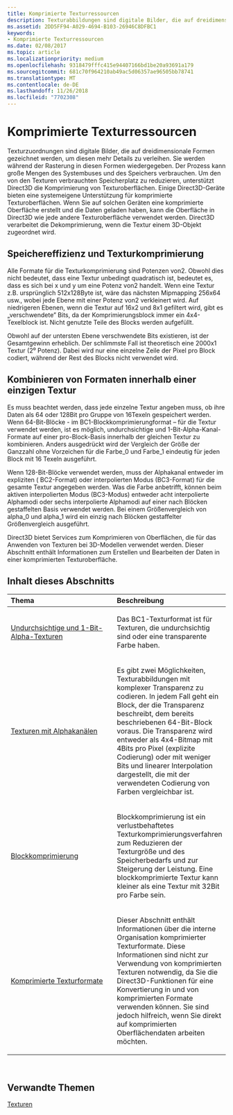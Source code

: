 ```yaml
---
title: Komprimierte Texturressourcen
description: Texturabbildungen sind digitale Bilder, die auf dreidimensionale Formen gezeichnete werden, um diesen mehr Details zu verleihen.
ms.assetid: 2DD5FF94-A029-4694-B103-26946C8DFBC1
keywords:
- Komprimierte Texturressourcen
ms.date: 02/08/2017
ms.topic: article
ms.localizationpriority: medium
ms.openlocfilehash: 9318479fffc415e94407166bd1be20a93691a179
ms.sourcegitcommit: 681c70f964210ab49ac5d06357ae96505bb78741
ms.translationtype: MT
ms.contentlocale: de-DE
ms.lasthandoff: 11/26/2018
ms.locfileid: "7702308"
---
```

# <a name="compressed-texture-resources"></a>Komprimierte Texturressourcen


Texturzuordnungen sind digitale Bilder, die auf dreidimensionale Formen gezeichnet werden, um diesen mehr Details zu verleihen. Sie werden während der Rasterung in diesen Formen wiedergegeben. Der Prozess kann große Mengen des Systembuses und des Speichers verbrauchen. Um den von den Texturen verbrauchten Speicherplatz zu reduzieren, unterstützt Direct3D die Komprimierung von Texturoberflächen. Einige Direct3D-Geräte bieten eine systemeigene Unterstützung für komprimierte Texturoberflächen. Wenn Sie auf solchen Geräten eine komprimierte Oberfläche erstellt und die Daten geladen haben, kann die Oberfläche in Direct3D wie jede andere Texturoberfläche verwendet werden. Direct3D verarbeitet die Dekomprimierung, wenn die Textur einem 3D-Objekt zugeordnet wird.

## <a name="span-idstorage-efficiency-and-texture-compressionspanspan-idstorage-efficiency-and-texture-compressionspanspan-idstorage-efficiency-and-texture-compressionspanstorage-efficiency-and-texture-compression"></a><span id="Storage-Efficiency-and-Texture-Compression"></span><span id="storage-efficiency-and-texture-compression"></span><span id="STORAGE-EFFICIENCY-AND-TEXTURE-COMPRESSION"></span>Speichereffizienz und Texturkomprimierung


Alle Formate für die Texturkomprimierung sind Potenzen von2. Obwohl dies nicht bedeutet, dass eine Textur unbedingt quadratisch ist, bedeutet es, dass es sich bei x und y um eine Potenz von2 handelt. Wenn eine Textur z.B. ursprünglich 512x128Byte ist, wäre das nächsten Mipmapping 256x64 usw., wobei jede Ebene mit einer Potenz von2 verkleinert wird. Auf niedrigeren Ebenen, wenn die Textur auf 16x2 und 8x1 gefiltert wird, gibt es „verschwendete” Bits, da der Komprimierungsblock immer ein 4x4-Texelblock ist. Nicht genutzte Teile des Blocks werden aufgefüllt.

Obwohl auf der untersten Ebene verschwendete Bits existieren, ist der Gesamtgewinn erheblich. Der schlimmste Fall ist theoretisch eine 2000x1 Textur (2⁰ Potenz). Dabei wird nur eine einzelne Zeile der Pixel pro Block codiert, während der Rest des Blocks nicht verwendet wird.

## <a name="span-idmixing-formats-within-a-single-texturespanspan-idmixing-formats-within-a-single-texturespanspan-idmixing-formats-within-a-single-texturespanmixing-formats-within-a-single-texture"></a><span id="Mixing-Formats-Within-a-Single-Texture"></span><span id="mixing-formats-within-a-single-texture"></span><span id="MIXING-FORMATS-WITHIN-A-SINGLE-TEXTURE"></span>Kombinieren von Formaten innerhalb einer einzigen Textur


Es muss beachtet werden, dass jede einzelne Textur angeben muss, ob ihre Daten als 64 oder 128Bit pro Gruppe von 16Texeln gespeichert werden. Wenn 64-Bit-Blöcke - im BC1-Blockkomprimierungformat – für die Textur verwendet werden, ist es möglich, undurchsichtige und 1-Bit-Alpha-Kanal-Formate auf einer pro-Block-Basis innerhalb der gleichen Textur zu kombinieren. Anders ausgedrückt wird der Vergleich der Größe der Ganzzahl ohne Vorzeichen für die Farbe\_0 und Farbe\_1 eindeutig für jeden Block mit 16 Texeln ausgeführt.

Wenn 128-Bit-Blöcke verwendet werden, muss der Alphakanal entweder im expliziten ( BC2-Format) oder interpolierten Modus (BC3-Format) für die gesamte Textur angegeben werden. Was die Farbe anbetrifft, können beim aktiven interpolierten Modus (BC3-Modus) entweder acht interpolierte Alphamodi oder sechs interpolierte Alphamodi auf einer nach Blöcken gestaffelten Basis verwendet werden. Bei einem Größenvergleich von alpha\_0 und alpha\_1 wird ein einzig nach Blöcken gestaffelter Größenvergleich ausgeführt.

Direct3D bietet Services zum Komprimieren von Oberflächen, die für das Anwenden von Texturen bei 3D-Modellen verwendet werden. Dieser Abschnitt enthält Informationen zum Erstellen und Bearbeiten der Daten in einer komprimierten Texturoberfläche.

## <a name="span-idin-this-sectionspanin-this-section"></a><span id="in-this-section"></span>Inhalt dieses Abschnitts


<table>
<colgroup>
<col width="50%" />
<col width="50%" />
</colgroup>
<thead>
<tr class="header">
<th align="left">Thema</th>
<th align="left">Beschreibung</th>
</tr>
</thead>
<tbody>
<tr class="odd">
<td align="left"><p><a href="opaque-and-1-bit-alpha-textures.md">Undurchsichtige und 1-Bit-Alpha-Texturen</a></p></td>
<td align="left"><p>Das BC1-Texturformat ist für Texturen, die undurchsichtig sind oder eine transparente Farbe haben.</p></td>
</tr>
<tr class="even">
<td align="left"><p><a href="textures-with-alpha-channels.md">Texturen mit Alphakanälen</a></p></td>
<td align="left"><p>Es gibt zwei Möglichkeiten, Texturabbildungen mit komplexer Transparenz zu codieren. In jedem Fall geht ein Block, der die Transparenz beschreibt, dem bereits beschriebenen 64-Bit-Block voraus. Die Transparenz wird entweder als 4x4-Bitmap mit 4Bits pro Pixel (explizite Codierung) oder mit weniger Bits und linearer Interpolation dargestellt, die mit der verwendeten Codierung von Farben vergleichbar ist.</p></td>
</tr>
<tr class="odd">
<td align="left"><p><a href="block-compression.md">Blockkomprimierung</a></p></td>
<td align="left"><p>Blockkomprimierung ist ein verlustbehaftetes Texturkomprimierungsverfahren zum Reduzieren der Texturgröße und des Speicherbedarfs und zur Steigerung der Leistung. Eine blockkomprimierte Textur kann kleiner als eine Textur mit 32Bit pro Farbe sein.</p></td>
</tr>
<tr class="even">
<td align="left"><p><a href="compressed-texture-formats.md">Komprimierte Texturformate</a></p></td>
<td align="left"><p>Dieser Abschnitt enthält Informationen über die interne Organisation komprimierter Texturformate. Diese Informationen sind nicht zur Verwendung von komprimierten Texturen notwendig, da Sie die Direct3D-Funktionen für eine Konvertierung in und von komprimierten Formate verwenden können. Sie sind jedoch hilfreich, wenn Sie direkt auf komprimierten Oberflächendaten arbeiten möchten.</p></td>
</tr>
</tbody>
</table>

 

## <a name="span-idrelated-topicsspanrelated-topics"></a><span id="related-topics"></span>Verwandte Themen


[Texturen](textures.md)

 

 




